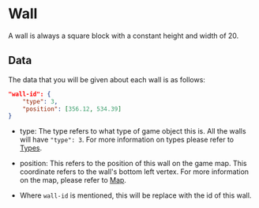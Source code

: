 # Wall

A wall is always a square block with a constant height and width of 20.

## Data

The data that you will be given about each wall is as follows:

```json
"wall-id": {
    "type": 3,
    "position": [356.12, 534.39]
}
```

* type: The type refers to what type of game object this is. All the walls will have `"type": 3`.
For more information on types please refer to [Types](../game_logic/types.md).

* position: This refers to the position of this wall on the game map. This coordinate refers to the wall's bottom left
vertex. For more information on the map, please refer to [Map](../game_logic/map.md).

* Where `wall-id` is mentioned, this will be replace with the id of this wall.
